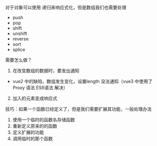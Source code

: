 对于对象可以使用 递归来响应式化，但是数组我们也需要处理

- push
- pop
- shift
- unshift
- reverse
- sort
- splice

需要怎么做？

1. 在改变数组的数据时，要发出通知
  - vue2 中的缺陷，数组发生变化，设置length 没法通知（vue3 中使用了 Proxy 语法 ES6语法 解决）
2. 加入的元素变成响应式


技巧：如果一个函数已经定义了，但是我们需要扩展其功能，一般处理办法

1. 使用一个临时的函数名存储函数
2. 重新定义原来的的函数
3. 定义扩展的功能
4. 调用临时的那个函数